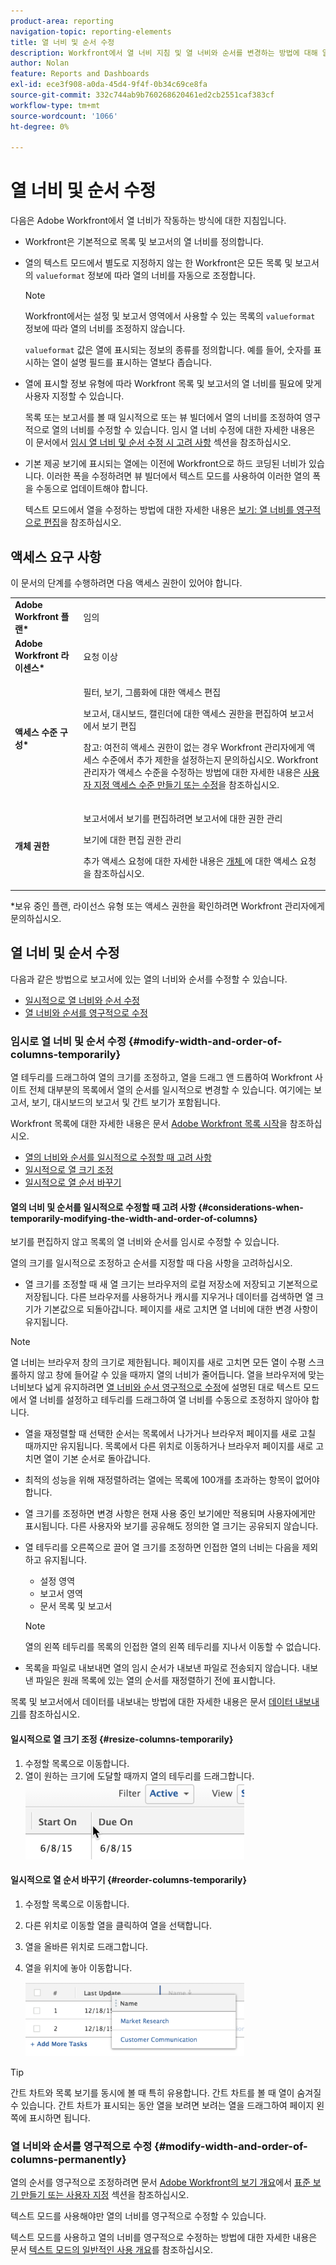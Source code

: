 ```yaml
---
product-area: reporting
navigation-topic: reporting-elements
title: 열 너비 및 순서 수정
description: Workfront에서 열 너비 지침 및 열 너비와 순서를 변경하는 방법에 대해 알아보려면 이 문서를 검토하십시오.
author: Nolan
feature: Reports and Dashboards
exl-id: ece3f908-a0da-45d4-9f4f-0b34c69ce8fa
source-git-commit: 332c744ab9b760268620461ed2cb2551caf383cf
workflow-type: tm+mt
source-wordcount: '1066'
ht-degree: 0%

---
```


# 열 너비 및 순서 수정

다음은 Adobe Workfront에서 열 너비가 작동하는 방식에 대한 지침입니다.

* Workfront은 기본적으로 목록 및 보고서의 열 너비를 정의합니다.
* 열의 텍스트 모드에서 별도로 지정하지 않는 한 Workfront은 모든 목록 및 보고서의 `valueformat` 정보에 따라 열의 너비를 자동으로 조정합니다.

  >[!NOTE]
  >
  >Workfront에서는 설정 및 보고서 영역에서 사용할 수 있는 목록의 `valueformat` 정보에 따라 열의 너비를 조정하지 않습니다.

  `valueformat` 값은 열에 표시되는 정보의 종류를 정의합니다. 예를 들어, 숫자를 표시하는 열이 설명 필드를 표시하는 열보다 좁습니다.

* 열에 표시할 정보 유형에 따라 Workfront 목록 및 보고서의 열 너비를 필요에 맞게 사용자 지정할 수 있습니다.

  목록 또는 보고서를 볼 때 일시적으로 또는 뷰 빌더에서 열의 너비를 조정하여 영구적으로 열의 너비를 수정할 수 있습니다. 임시 열 너비 수정에 대한 자세한 내용은 이 문서에서 [임시 열 너비 및 순서 수정 시 고려 사항](#considerations-when-temporarily-modifying-the-width-and-order-of-columns) 섹션을 참조하십시오.

* 기본 제공 보기에 표시되는 열에는 이전에 Workfront으로 하드 코딩된 너비가 있습니다. 이러한 폭을 수정하려면 뷰 빌더에서 텍스트 모드를 사용하여 이러한 열의 폭을 수동으로 업데이트해야 합니다.

  텍스트 모드에서 열을 수정하는 방법에 대한 자세한 내용은 [보기: 열 너비를 영구적으로 편집](../../../reports-and-dashboards/reports/custom-view-filter-grouping-samples/view-edit-column-width-permanently.md)을 참조하십시오.

## 액세스 요구 사항

이 문서의 단계를 수행하려면 다음 액세스 권한이 있어야 합니다.

<table style="table-layout:auto"> 
 <col> 
 <col> 
 <tbody> 
  <tr> 
   <td role="rowheader"><strong>Adobe Workfront 플랜*</strong></td> 
   <td> <p>임의</p> </td> 
  </tr> 
  <tr> 
   <td role="rowheader"><strong>Adobe Workfront 라이센스*</strong></td> 
   <td> <p>요청 이상 </p> </td> 
  </tr> 
  <tr> 
   <td role="rowheader"><strong>액세스 수준 구성*</strong></td> 
   <td> <p>필터, 보기, 그룹화에 대한 액세스 편집</p> <p>보고서, 대시보드, 캘린더에 대한 액세스 권한을 편집하여 보고서에서 보기 편집</p> <p>참고: 여전히 액세스 권한이 없는 경우 Workfront 관리자에게 액세스 수준에서 추가 제한을 설정하는지 문의하십시오. Workfront 관리자가 액세스 수준을 수정하는 방법에 대한 자세한 내용은 <a href="../../../administration-and-setup/add-users/configure-and-grant-access/create-modify-access-levels.md" class="MCXref xref">사용자 지정 액세스 수준 만들기 또는 수정</a>을 참조하십시오.</p> </td> 
  </tr> 
  <tr> 
   <td role="rowheader"><strong>개체 권한</strong></td> 
   <td> <p>보고서에서 보기를 편집하려면 보고서에 대한 권한 관리</p> <p>보기에 대한 편집 권한 관리</p> <p>추가 액세스 요청에 대한 자세한 내용은 <a href="../../../workfront-basics/grant-and-request-access-to-objects/request-access.md" class="MCXref xref">개체 </a>에 대한 액세스 요청 을 참조하십시오.</p> </td> 
  </tr> 
 </tbody> 
</table>

&#42;보유 중인 플랜, 라이선스 유형 또는 액세스 권한을 확인하려면 Workfront 관리자에게 문의하십시오.

## 열 너비 및 순서 수정

다음과 같은 방법으로 보고서에 있는 열의 너비와 순서를 수정할 수 있습니다.

* [일시적으로 열 너비와 순서 수정](#modify-width-and-order-of-columns-temporarily)
* [열 너비와 순서를 영구적으로 수정](#modify-width-and-order-of-columns-permanently)

### 임시로 열 너비 및 순서 수정 {#modify-width-and-order-of-columns-temporarily}

열 테두리를 드래그하여 열의 크기를 조정하고, 열을 드래그 앤 드롭하여 Workfront 사이트 전체 대부분의 목록에서 열의 순서를 일시적으로 변경할 수 있습니다. 여기에는 보고서, 보기, 대시보드의 보고서 및 간트 보기가 포함됩니다.

Workfront 목록에 대한 자세한 내용은 문서 [Adobe Workfront 목록 시작](../../../workfront-basics/navigate-workfront/use-lists/view-items-in-a-list.md)을 참조하십시오.

* [열의 너비와 순서를 일시적으로 수정할 때 고려 사항](#considerations-when-temporarily-modifying-the-width-and-order-of-columns)
* [일시적으로 열 크기 조정](#resize-columns-temporarily)
* [일시적으로 열 순서 바꾸기](#reorder-columns-temporarily)

#### 열의 너비 및 순서를 일시적으로 수정할 때 고려 사항 {#considerations-when-temporarily-modifying-the-width-and-order-of-columns}

보기를 편집하지 않고 목록의 열 너비와 순서를 임시로 수정할 수 있습니다.

열의 크기를 일시적으로 조정하고 순서를 지정할 때 다음 사항을 고려하십시오.

* 열 크기를 조정할 때 새 열 크기는 브라우저의 로컬 저장소에 저장되고 기본적으로 저장됩니다. 다른 브라우저를 사용하거나 캐시를 지우거나 데이터를 검색하면 열 크기가 기본값으로 되돌아갑니다. 페이지를 새로 고치면 열 너비에 대한 변경 사항이 유지됩니다.

>[!NOTE]
> 
>열 너비는 브라우저 창의 크기로 제한됩니다. 페이지를 새로 고치면 모든 열이 수평 스크롤하지 않고 창에 들어갈 수 있을 때까지 열의 너비가 줄어듭니다. 열을 브라우저에 맞는 너비보다 넓게 유지하려면 [열 너비와 순서 영구적으로 수정](#modify-width-and-order-of-columns-permanently)에 설명된 대로 텍스트 모드에서 열 너비를 설정하고 테두리를 드래그하여 열 너비를 수동으로 조정하지 않아야 합니다.
>

* 열을 재정렬할 때 선택한 순서는 목록에서 나가거나 브라우저 페이지를 새로 고칠 때까지만 유지됩니다. 목록에서 다른 위치로 이동하거나 브라우저 페이지를 새로 고치면 열이 기본 순서로 돌아갑니다.
* 최적의 성능을 위해 재정렬하려는 열에는 목록에 100개를 초과하는 항목이 없어야 합니다.
* 열 크기를 조정하면 변경 사항은 현재 사용 중인 보기에만 적용되며 사용자에게만 표시됩니다. 다른 사용자와 보기를 공유해도 정의한 열 크기는 공유되지 않습니다.
* 열 테두리를 오른쪽으로 끌어 열 크기를 조정하면 인접한 열의 너비는 다음을 제외하고 유지됩니다.

   * 설정 영역
   * 보고서 영역
   * 문서 목록 및 보고서

  >[!NOTE]
  >
  >열의 왼쪽 테두리를 목록의 인접한 열의 왼쪽 테두리를 지나서 이동할 수 없습니다.

* 목록을 파일로 내보내면 열의 임시 순서가 내보낸 파일로 전송되지 않습니다. 내보낸 파일은 원래 목록에 있는 열의 순서를 재정렬하기 전에 표시합니다.

목록 및 보고서에서 데이터를 내보내는 방법에 대한 자세한 내용은 문서 [데이터 내보내기](../../../reports-and-dashboards/reports/creating-and-managing-reports/export-data.md)를 참조하십시오.

#### 일시적으로 열 크기 조정 {#resize-columns-temporarily}

1. 수정할 목록으로 이동합니다.
1. 열이 원하는 크기에 도달할 때까지 열의 테두리를 드래그합니다.\
   ![](assets/column-resize-350x124.png)

#### 일시적으로 열 순서 바꾸기 {#reorder-columns-temporarily}

1. 수정할 목록으로 이동합니다.
1. 다른 위치로 이동할 열을 클릭하여 열을 선택합니다.
1. 열을 올바른 위치로 드래그합니다.
1. 열을 위치에 놓아 이동합니다.

   ![](assets/column-reorder-350x118.png)

>[!TIP]
>
>간트 차트와 목록 보기를 동시에 볼 때 특히 유용합니다. 간트 차트를 볼 때 열이 숨겨질 수 있습니다. 간트 차트가 표시되는 동안 열을 보려면 보려는 열을 드래그하여 페이지 왼쪽에 표시하면 됩니다.

### 열 너비와 순서를 영구적으로 수정 {#modify-width-and-order-of-columns-permanently}

열의 순서를 영구적으로 조정하려면 문서 [Adobe Workfront의 보기 개요](../../../reports-and-dashboards/reports/reporting-elements/views-overview.md)에서 [표준 보기 만들기 또는 사용자 지정](../../../reports-and-dashboards/reports/reporting-elements/views-overview.md#customizing-a-standard-view) 섹션을 참조하십시오.

텍스트 모드를 사용해야만 열의 너비를 영구적으로 수정할 수 있습니다.

텍스트 모드를 사용하고 열의 너비를 영구적으로 수정하는 방법에 대한 자세한 내용은 문서 [텍스트 모드의 일반적인 사용 개요](../../../reports-and-dashboards/reports/text-mode/understand-common-uses-text-mode.md)를 참조하십시오.
